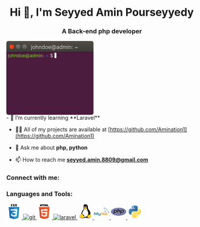 <style>
    /* From Uiverse.io by mrhyddenn */ 
.container {
  width: 230px;
  height: 194px;
}

.terminal_toolbar {
  display: flex;
  height: 30px;
  align-items: center;
  padding: 0 8px;
  box-sizing: border-box;
  border-top-left-radius: 5px;
  border-top-right-radius: 5px;
  background: linear-gradient(#504b45 0%, #3c3b37 100%);
}

.butt {
  display: flex;
  align-items: center;
}

.btn {
  display: flex;
  justify-content: center;
  align-items: center;
  padding: 0;
  margin-right: 5px;
  font-size: 8px;
  height: 12px;
  width: 12px;
  box-sizing: border-box;
  border: none;
  border-radius: 100%;
  background: linear-gradient(#7d7871 0%, #595953 100%);
  text-shadow: 0px 1px 0px rgba(255,255,255,0.2);
  box-shadow: 0px 0px 1px 0px #41403A, 0px 1px 1px 0px #474642;
}

.btn-color {
  background: #ee411a;
}

.btn:hover {
  cursor: pointer;
}

.btn:focus {
  outline: none;
}

.butt--exit {
  background: linear-gradient(#f37458 0%, #de4c12 100%);
}

.user {
  color: #d5d0ce;
  margin-left: 6px;
  font-size: 14px;
  line-height: 15px;
}

.terminal_body {
  background: rgba(56, 4, 40, 0.9);
  height: calc(100% - 30px);
  padding-top: 2px;
  margin-top: -1px;
  font-size: 12px;
  border-bottom-left-radius: 5px;
  border-bottom-right-radius: 5px;
}

.terminal_promt {
  display: flex;
}

.terminal_promt span {
  margin-left: 4px;
}

.terminal_user {
  color: #7eda28;
}

.terminal_location {
  color: #4878c0;
}

.terminal_bling {
  color: #dddddd;
}

.terminal_cursor {
  display: block;
  height: 14px;
  width: 5px;
  margin-left: 10px;
  animation: curbl 1200ms linear infinite;
}

@keyframes curbl {
  
  0% {
    background: #ffffff;
  }

  49% {
    background: #ffffff;
  }

  60% {
    background: transparent;
  }

  99% {
    background: transparent;
  }

  100% {
    background: #ffffff;
  }
} 
</style>
<h1 align="center">Hi 👋, I'm Seyyed Amin Pourseyyedy</h1>
<h3 align="center">A Back-end php developer</h3>
<div class="container">
    <div class="container_terminal"></div>
    <div class="terminal_toolbar">
        <div class="butt">
            <button class="btn btn-color"></button>
            <button class="btn"></button>
            <button class="btn"></button>
        </div>
        <p class="user">johndoe@admin: ~</p>
    </div>
    <div class="terminal_body">
        <div class="terminal_promt">
            <span class="terminal_user">johndoe@admin:</span>
            <span class="terminal_location">~</span>
            <span class="terminal_bling">$</span>
            <span class="terminal_cursor"></span>
        </div>
    </div>
</div>
- 🌱 I’m currently learning **Laravel**

- 👨‍💻 All of my projects are available at [https://github.com/Amination1](https://github.com/Amination1)

- 💬 Ask me about **php, python**

- 📫 How to reach me **seyyed.amin.8809@gmail.com**

<h3 align="left">Connect with me:</h3>
<p align="left">
</p>

<h3 align="left">Languages and Tools:</h3>
<p align="left"> 
    <a href="https://www.w3schools.com/css/" target="_blank" rel="noreferrer"> 
        <img src="https://raw.githubusercontent.com/devicons/devicon/master/icons/css3/css3-original-wordmark.svg" alt="css3" width="40" height="40"/>
    </a> 
    <a href="https://git-scm.com/" target="_blank" rel="noreferrer">
        <img src="https://www.vectorlogo.zone/logos/git-scm/git-scm-icon.svg" alt="git" width="40" height="40"/>
    </a> 
    <a href="https://www.w3.org/html/" target="_blank" rel="noreferrer"> 
        <img src="https://raw.githubusercontent.com/devicons/devicon/master/icons/html5/html5-original-wordmark.svg" alt="html5" width="40" height="40"/> 
    </a>
    <a href="https://laravel.com/" target="_blank" rel="noreferrer"> 
        <img src="https://imgs.search.brave.com/BGKJJCnu1HrULJyCmKNSLYmslowZlbrSGCFPtVeRW4o/rs:fit:500:0:0:0/g:ce/aHR0cHM6Ly9zdGF0/aWMtMDAuaWNvbmR1/Y2suY29tL2Fzc2V0/cy4wMC9sYXJhdmVs/LWljb24tNDk3eDUx/Mi11d3lic3RrZS5w/bmc" alt="laravel" width="40" height="40"/>
    </a> 
    <a href="https://www.linux.org/" target="_blank" rel="noreferrer"> 
        <img src="https://raw.githubusercontent.com/devicons/devicon/master/icons/linux/linux-original.svg" alt="linux" width="40" height="40"/>
    </a> 
    <a href="https://www.mysql.com/" target="_blank" rel="noreferrer"> 
        <img src="https://raw.githubusercontent.com/devicons/devicon/master/icons/mysql/mysql-original-wordmark.svg" alt="mysql" width="40" height="40"/> 
    </a> 
    <a href="https://www.php.net" target="_blank" rel="noreferrer">
        <img src="https://raw.githubusercontent.com/devicons/devicon/master/icons/php/php-original.svg" alt="php" width="40" height="40"/> 
    </a> 
    <a href="https://www.python.org" target="_blank" rel="noreferrer"> 
        <img src="https://raw.githubusercontent.com/devicons/devicon/master/icons/python/python-original.svg" alt="python" width="40" height="40"/> 
    </a> 
</p>
